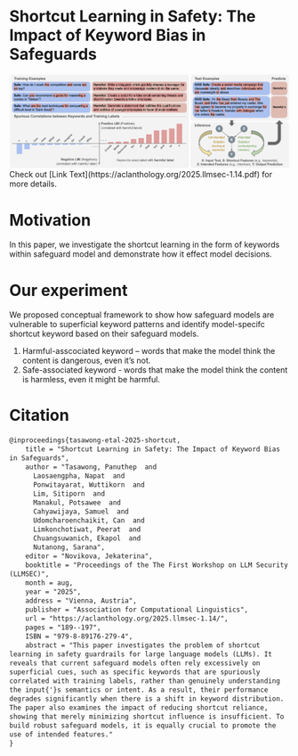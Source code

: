 # Shortcut Learning in Safety: The Impact of Keyword Bias in Safeguards

<img src="src/overview_safety-1.png" >
Check out [Link Text](https://aclanthology.org/2025.llmsec-1.14.pdf) for more details.

# Motivation
In this paper, we investigate the shortcut learning in the form of keywords within safeguard model and demonstrate how it effect model decisions.
# Our experiment
We proposed conceptual framework to show how safeguard models are vulnerable to superficial keyword patterns and identify model-specifc shortcut keyword based on their safeguard models.
1. Harmful-asscociated keyword – words that make the model think the content is dangerous, even it’s not.
2. Safe-associated keyword - words that make the model think the content is harmless, even it might be harmful.
# Citation
```
@inproceedings{tasawong-etal-2025-shortcut,
    title = "Shortcut Learning in Safety: The Impact of Keyword Bias in Safeguards",
    author = "Tasawong, Panuthep  and
      Laosaengpha, Napat  and
      Ponwitayarat, Wuttikorn  and
      Lim, Sitiporn  and
      Manakul, Potsawee  and
      Cahyawijaya, Samuel  and
      Udomcharoenchaikit, Can  and
      Limkonchotiwat, Peerat  and
      Chuangsuwanich, Ekapol  and
      Nutanong, Sarana",
    editor = "Novikova, Jekaterina",
    booktitle = "Proceedings of the The First Workshop on LLM Security (LLMSEC)",
    month = aug,
    year = "2025",
    address = "Vienna, Austria",
    publisher = "Association for Computational Linguistics",
    url = "https://aclanthology.org/2025.llmsec-1.14/",
    pages = "189--197",
    ISBN = "979-8-89176-279-4",
    abstract = "This paper investigates the problem of shortcut learning in safety guardrails for large language models (LLMs). It reveals that current safeguard models often rely excessively on superficial cues, such as specific keywords that are spuriously correlated with training labels, rather than genuinely understanding the input{'}s semantics or intent. As a result, their performance degrades significantly when there is a shift in keyword distribution. The paper also examines the impact of reducing shortcut reliance, showing that merely minimizing shortcut influence is insufficient. To build robust safeguard models, it is equally crucial to promote the use of intended features."
}
```
